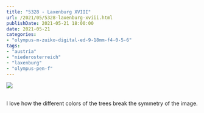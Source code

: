 ```yaml
---
title: "5328 - Laxenburg XVIII"
url: /2021/05/5328-laxenburg-xviii.html
publishDate: 2021-05-21 18:00:00
date: 2021-05-21
categories:
- "olympus-m-zuiko-digital-ed-9-18mm-f4-0-5-6"
tags:
- "austria"
- "niederosterreich"
- "laxenburg"
- "olympus-pen-f"
---
```

<div class="container">
<div class="center"><a target="_blank" href="https://d25zfm9zpd7gm5.cloudfront.net/1200x1200/2019/20190422_115231_lr.jpg"><img class="webfeedsFeaturedVisual" src="https://d25zfm9zpd7gm5.cloudfront.net/0600x0600/2019/20190422_115231_lr.jpg" /></a></div>
</div>
<br />

I love how the different colors of the trees break the
symmetry of the image.

